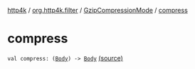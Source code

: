 [http4k](../../index.md) / [org.http4k.filter](../index.md) / [GzipCompressionMode](index.md) / [compress](./compress.md)

# compress

`val compress: (`[`Body`](../../org.http4k.core/-body/index.md)`) -> `[`Body`](../../org.http4k.core/-body/index.md) [(source)](https://github.com/http4k/http4k/blob/master/http4k-core/src/main/kotlin/org/http4k/filter/ext.kt#L14)